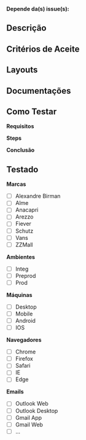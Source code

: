 <!--
!! NÃO ESQUECER !!

- Tags das marcas
- Tags dos ambientes
- Tag do dispositivo (Mobile, Desktop)
- Tag do tipo de issue (Melhoria, Bug, Nova Funcionalidade, Incidente)
- Tag do Squad
- Tag de Frontend ou Backend
-->

**Depende da(s) issue(s):** <!-- listas issues como #123456 caso tenha dependencia de outra issue antes desta -->

## Descrição

<!-- descrever a nivel de negócio -->
<!-- descrever a nivel técnico -->

<!-- em casos de bug

### Evidencias

imagens, videos, descrição, código...

### Como Simular

steps de como chegar no problema, dados necessários, video, etc...

-->

## Critérios de Aceite

## Layouts

## Documentações

## Como Testar

<!-- as informações abaixo são os dados necessários, mas podem ser escritas de forma diferente -->

**Requisitos** <!-- massa de dados -->

**Steps** <!-- executar os passos -->

**Conclusão** <!-- confirmação que está funcionando -->

## Testado

**Marcas**

- [ ] Alexandre Birman
- [ ] Alme
- [ ] Anacapri
- [ ] Arezzo
- [ ] Fiever
- [ ] Schutz
- [ ] Vans
- [ ] ZZMall

**Ambientes**

- [ ] Integ
- [ ] Preprod
- [ ] Prod

**Máquinas**

- [ ] Desktop
- [ ] Mobile
- [ ] Android
- [ ] IOS

**Navegadores**

- [ ] Chrome
- [ ] Firefox
- [ ] Safari
- [ ] IE
- [ ] Edge

**Emails**

- [ ] Outlook Web
- [ ] Outlook Desktop
- [ ] Gmail App
- [ ] Gmail Web
- [ ] ...
